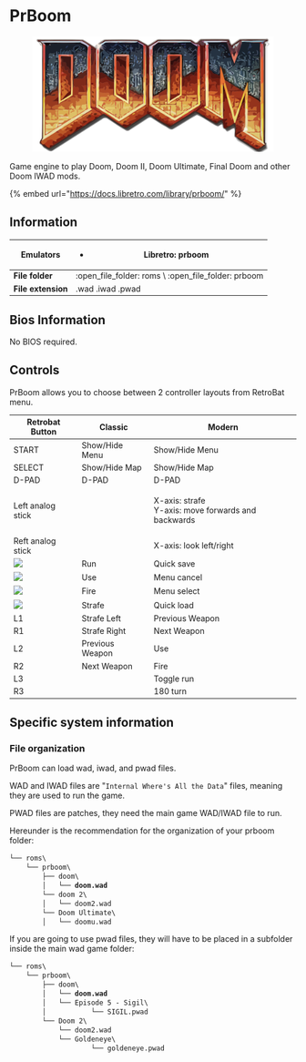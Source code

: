 # PrBoom

<div align="left">

<figure><img src="https://raw.githubusercontent.com/fabricecaruso/es-theme-carbon/52ff37c9e265587d006945a2ba695b5a962b3a3d/art/logos/prboom.svg" alt=""><figcaption></figcaption></figure>

</div>

Game engine to play Doom, Doom II, Doom Ultimate, Final Doom and other Doom IWAD mods.

{% embed url="https://docs.libretro.com/library/prboom/" %}

## Information

| **Emulators**      | <ul><li>Libretro: prboom</li></ul>                      |
| ------------------ | ------------------------------------------------------- |
| **File folder**    | :open\_file\_folder: roms \ :open\_file\_folder: prboom |
| **File extension** | .wad .iwad .pwad                                        |

## Bios Information

No BIOS required.

## Controls

PrBoom allows you to choose between 2 controller layouts from RetroBat menu.

| Retrobat Button                                       | Classic         | Modern                                                       |
| ----------------------------------------------------- | --------------- | ------------------------------------------------------------ |
| START                                                 | Show/Hide Menu  | Show/Hide Menu                                               |
| SELECT                                                | Show/Hide Map   | Show/Hide Map                                                |
| D-PAD                                                 | D-PAD           | D-PAD                                                        |
| Left analog stick                                     |                 | <p>X-axis: strafe<br>Y-axis: move forwards and backwards</p> |
| Reft analog stick                                     |                 | X-axis: look left/right                                      |
| ![](<../../../.gitbook/assets/image (2) (1) (1).png>) | Run             | Quick save                                                   |
| ![](<../../../.gitbook/assets/image (1) (2) (1).png>) | Use             | Menu cancel                                                  |
| ![](<../../../.gitbook/assets/image (4) (1).png>)     | Fire            | Menu select                                                  |
| ![](<../../../.gitbook/assets/image (3) (1) (2).png>) | Strafe          | Quick load                                                   |
| L1                                                    | Strafe Left     | Previous Weapon                                              |
| R1                                                    | Strafe Right    | Next Weapon                                                  |
| L2                                                    | Previous Weapon | Use                                                          |
| R2                                                    | Next Weapon     | Fire                                                         |
| L3                                                    |                 | Toggle run                                                   |
| R3                                                    |                 | 180 turn                                                     |

## Specific system information

### File organization

PrBoom can load wad, iwad, and pwad files.&#x20;

WAD and IWAD files are "`Internal Where's All the Data`" files, meaning they are used to run the game.

PWAD files are patches, they need the main game WAD/IWAD file to run.

Hereunder is the recommendation for the organization of your prboom folder:

<pre><code>└── roms\
    └── prboom\
        ├── doom\
<strong>        │   └── doom.wad
</strong>        └── doom 2\
        │   └── doom2.wad
        └── Doom Ultimate\
        │   └── doomu.wad
</code></pre>

If you are going to use pwad files, they will have to be placed in a subfolder inside the main wad game folder:

<pre><code>└── roms\
    └── prboom\
        ├── doom\
<strong>        │   └── doom.wad
</strong>        │   └── Episode 5 - Sigil\
        │           └── SIGIL.pwad
        └── Doom 2\
            └── doom2.wad
            └── Goldeneye\
                    └── goldeneye.pwad        
</code></pre>
